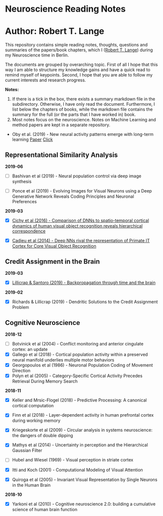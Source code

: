 # Neuroscience Reading Notes
# Author: Robert T. Lange

This repository contains simple reading notes, thoughts, questions and summaries of the papers/book chapters, which I ([Robert T. Lange](www.rob-lange.com)) during my Neuroscience time in Berlin.

The documents are grouped by overarching topic. First of all I hope that this way I am able to structure my knowledge gains and have a quick read to remind myself of keypoints. Second, I hope that you are able to follow my current interests and research progress.

**Notes:**

1. If there is a tick in the box, there exists a summary markdown file in the subdirectory. Otherwise, I have only read the document. Furthermore, I list below the chapters of books, while the markdown file contains the summary for the full (or the parts that I have worked in) book.
2. Most notes focus on the neuroscience. Notes on Machine Learning and method papers are kept in a separate repository.

* Oby et al. (2019) -  New neural activity patterns emerge with long-term learning [Paper](https://www.pnas.org/content/116/30/15210) [Click](Learning/2019_Oby.md)

## Representational Similarity Analysis

**2019-06**

* [ ] Bashivan et al (2019) - Neural population control via deep image synthesis
* [ ] Ponce et al (2019) - Evolving Images for Visual Neurons using a Deep Generative Network Reveals Coding Principles and Neuronal Preferences


**2019-03**

* [x] [Cichy et al (2016) - Comparison of DNNs to spatio-temporal cortical dynamics of human visual object recognition reveals hierarchical correspondence](Representational_Similarity_Analysis/2016_Cichy.md)
* [x] [Cadieu et al (2014) - Deep NNs rival the representation of Primate IT Cortex for Core Visual Object Recognition](Representational_Similarity_Analysis/2014_Cadieu.md)


## Credit Assignment in the Brain

**2019-03**

* [x] [Lillicrap & Santoro (2019) - Backpropagation through time and the brain](Credit_Assignment/2019_Lilicrap.md)

**2019-02**

* [x] Richards & Lillicrap (2019) - Dendritic Solutions to the Credit Assignment Problem

## Cognitive Neuroscience

**2018-12**

* [ ] Botvinick et al (2004) - Conflict monitoring and anterior cingulate cortex: an update
* [x] Gallego et al (2018) - Cortical population activity within a preserved neural manifold underlies multiple motor behaviors
* [x] Georgopoulos et al (1986) - Neuronal Population Coding of Movement Direction
* [x] Polyn et al (2005) - Category-Specific Cortical Activity Precedes Retrieval During Memory Search

**2018-11**

* [x] Keller and Mrsic-Flogel (2018) - Predictive Processing: A canonical cortical computation
* [x] Finn et al (2018) - Layer-dependent activity in human prefrontal cortex during working memory
* [x] Kriegeskorte et al (2009) - Circular analysis in systems neuroscience: the dangers of double dipping
* [x] Mathys et al (2014) - Uncertainty in perception and the Hierarchical Gaussian Filter
* [ ] Hubel and Wiesel (1969) - Visual perception in striate cortex
* [x] Itti and Koch (2001) - Computational Modeling of Visual Attention
* [x] Quiroga et al (2005) - Invariant Visual Representation by Single Neurons in the Human Brain


**2018-10**

* [x] Yarkoni et al (2010) - Cognitive neuroscience 2.0:
building a cumulative science of human brain function
